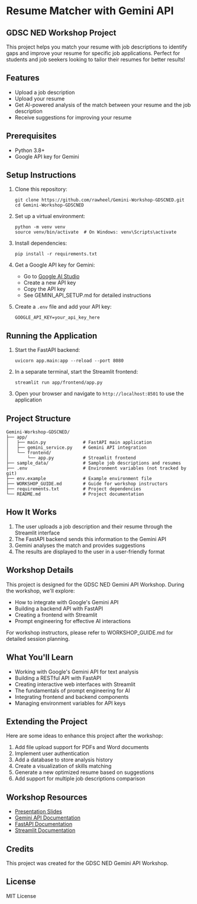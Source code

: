 # Resume Matcher with Gemini API
## GDSC NED Workshop Project

This project helps you match your resume with job descriptions to identify gaps and improve your resume for specific job applications. Perfect for students and job seekers looking to tailor their resumes for better results!

## Features

- Upload a job description
- Upload your resume
- Get AI-powered analysis of the match between your resume and the job description
- Receive suggestions for improving your resume

## Prerequisites

- Python 3.8+
- Google API key for Gemini

## Setup Instructions

1. Clone this repository:
   ```
   git clone https://github.com/rawheel/Gemini-Workshop-GDSCNED.git
   cd Gemini-Workshop-GDSCNED
   ```

2. Set up a virtual environment:
   ```
   python -m venv venv
   source venv/bin/activate  # On Windows: venv\Scripts\activate
   ```

3. Install dependencies:
   ```
   pip install -r requirements.txt
   ```

4. Get a Google API key for Gemini:
   - Go to [Google AI Studio](https://makersuite.google.com/)
   - Create a new API key
   - Copy the API key
   - See GEMINI_API_SETUP.md for detailed instructions

5. Create a `.env` file and add your API key:
   ```
   GOOGLE_API_KEY=your_api_key_here
   ```

## Running the Application

1. Start the FastAPI backend:
   ```
   uvicorn app.main:app --reload --port 8080
   ```

2. In a separate terminal, start the Streamlit frontend:
   ```
   streamlit run app/frontend/app.py
   ```

3. Open your browser and navigate to `http://localhost:8501` to use the application

## Project Structure

```
Gemini-Workshop-GDSCNED/
├── app/
│   ├── main.py              # FastAPI main application
│   ├── gemini_service.py    # Gemini API integration
│   └── frontend/
│       └── app.py           # Streamlit frontend
├── sample_data/             # Sample job descriptions and resumes
├── .env                     # Environment variables (not tracked by git)
├── env.example              # Example environment file
├── WORKSHOP_GUIDE.md        # Guide for workshop instructors
├── requirements.txt         # Project dependencies
└── README.md                # Project documentation
```

## How It Works

1. The user uploads a job description and their resume through the Streamlit interface
2. The FastAPI backend sends this information to the Gemini API
3. Gemini analyses the match and provides suggestions
4. The results are displayed to the user in a user-friendly format

## Workshop Details

This project is designed for the GDSC NED Gemini API Workshop. During the workshop, we'll explore:

- How to integrate with Google's Gemini API
- Building a backend API with FastAPI
- Creating a frontend with Streamlit
- Prompt engineering for effective AI interactions

For workshop instructors, please refer to WORKSHOP_GUIDE.md for detailed session planning.

## What You'll Learn

- Working with Google's Gemini API for text analysis
- Building a RESTful API with FastAPI
- Creating interactive web interfaces with Streamlit
- The fundamentals of prompt engineering for AI
- Integrating frontend and backend components
- Managing environment variables for API keys

## Extending the Project

Here are some ideas to enhance this project after the workshop:

1. Add file upload support for PDFs and Word documents
2. Implement user authentication
3. Add a database to store analysis history
4. Create a visualization of skills matching
5. Generate a new optimized resume based on suggestions
6. Add support for multiple job descriptions comparison

## Workshop Resources

- [Presentation Slides](https://example.com/workshop-slides)
- [Gemini API Documentation](https://ai.google.dev/docs)
- [FastAPI Documentation](https://fastapi.tiangolo.com/)
- [Streamlit Documentation](https://docs.streamlit.io/)

## Credits

This project was created for the GDSC NED Gemini API Workshop.

## License

MIT License
